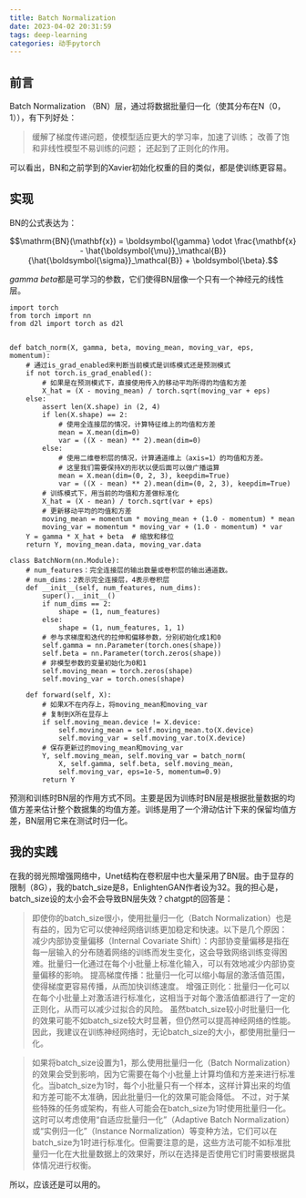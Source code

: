 ```yaml
---
title: Batch Normalization
date: 2023-04-02 20:31:59
tags: deep-learning
categories: 动手pytorch
---
```


## 前言

Batch Normalization （BN）层，通过将数据批量归一化（使其分布在N（0，1）），有下列好处：

> 缓解了梯度传递问题，使模型适应更大的学习率，加速了训练；
改善了饱和非线性模型不易训练的问题；
还起到了正则化的作用。

可以看出，BN和之前学到的Xavier初始化权重的目的类似，都是使训练更容易。

## 实现

BN的公式表达为：

$$\mathrm{BN}(\mathbf{x}) = \boldsymbol{\gamma} \odot \frac{\mathbf{x} - \hat{\boldsymbol{\mu}}_\mathcal{B}}{\hat{\boldsymbol{\sigma}}_\mathcal{B}} + \boldsymbol{\beta}.$$

$gamma$ $beta$都是可学习的参数，它们使得BN层像一个只有一个神经元的线性层。

```
import torch
from torch import nn
from d2l import torch as d2l


def batch_norm(X, gamma, beta, moving_mean, moving_var, eps, momentum):
    # 通过is_grad_enabled来判断当前模式是训练模式还是预测模式
    if not torch.is_grad_enabled():
        # 如果是在预测模式下，直接使用传入的移动平均所得的均值和方差
        X_hat = (X - moving_mean) / torch.sqrt(moving_var + eps)
    else:
        assert len(X.shape) in (2, 4)
        if len(X.shape) == 2:
            # 使用全连接层的情况，计算特征维上的均值和方差
            mean = X.mean(dim=0)
            var = ((X - mean) ** 2).mean(dim=0)
        else:
            # 使用二维卷积层的情况，计算通道维上（axis=1）的均值和方差。
            # 这里我们需要保持X的形状以便后面可以做广播运算
            mean = X.mean(dim=(0, 2, 3), keepdim=True)
            var = ((X - mean) ** 2).mean(dim=(0, 2, 3), keepdim=True)
        # 训练模式下，用当前的均值和方差做标准化
        X_hat = (X - mean) / torch.sqrt(var + eps)
        # 更新移动平均的均值和方差
        moving_mean = momentum * moving_mean + (1.0 - momentum) * mean
        moving_var = momentum * moving_var + (1.0 - momentum) * var
    Y = gamma * X_hat + beta  # 缩放和移位
    return Y, moving_mean.data, moving_var.data

class BatchNorm(nn.Module):
    # num_features：完全连接层的输出数量或卷积层的输出通道数。
    # num_dims：2表示完全连接层，4表示卷积层
    def __init__(self, num_features, num_dims):
        super().__init__()
        if num_dims == 2:
            shape = (1, num_features)
        else:
            shape = (1, num_features, 1, 1)
        # 参与求梯度和迭代的拉伸和偏移参数，分别初始化成1和0
        self.gamma = nn.Parameter(torch.ones(shape))
        self.beta = nn.Parameter(torch.zeros(shape))
        # 非模型参数的变量初始化为0和1
        self.moving_mean = torch.zeros(shape)
        self.moving_var = torch.ones(shape)

    def forward(self, X):
        # 如果X不在内存上，将moving_mean和moving_var
        # 复制到X所在显存上
        if self.moving_mean.device != X.device:
            self.moving_mean = self.moving_mean.to(X.device)
            self.moving_var = self.moving_var.to(X.device)
        # 保存更新过的moving_mean和moving_var
        Y, self.moving_mean, self.moving_var = batch_norm(
            X, self.gamma, self.beta, self.moving_mean,
            self.moving_var, eps=1e-5, momentum=0.9)
        return Y
```

预测和训练时BN层的作用方式不同。主要是因为训练时BN层是根据批量数据的均值方差来估计整个数据集的均值方差。训练是用了一个滑动估计下来的保留均值方差，BN层用它来在测试时归一化。

## 我的实践

在我的弱光照增强网络中，Unet结构在卷积层中也大量采用了BN层。由于显存的限制（8G），我的batch_size是8，EnlightenGAN作者设为32。我的担心是，batch_size设的太小会不会导致BN层失效？chatgpt的回答是：

> 即使你的batch_size很小，使用批量归一化（Batch Normalization）也是有益的，因为它可以使神经网络训练更加稳定和快速。以下是几个原因：
减少内部协变量偏移（Internal Covariate Shift）：内部协变量偏移是指在每一层输入的分布随着网络的训练而发生变化，这会导致网络训练变得困难。批量归一化通过在每个小批量上标准化输入，可以有效地减少内部协变量偏移的影响。
提高梯度传播：批量归一化可以缩小每层的激活值范围，使得梯度更容易传播，从而加快训练速度。
增强正则化：批量归一化可以在每个小批量上对激活进行标准化，这相当于对每个激活值都进行了一定的正则化，从而可以减少过拟合的风险。
虽然batch_size较小时批量归一化的效果可能不如batch_size较大时显著，但仍然可以提高神经网络的性能。因此，我建议在训练神经网络时，无论batch_size的大小，都使用批量归一化。


> 如果将batch_size设置为1，那么使用批量归一化（Batch Normalization）的效果会受到影响，因为它需要在每个小批量上计算均值和方差来进行标准化。当batch_size为1时，每个小批量只有一个样本，这样计算出来的均值和方差可能不太准确，因此批量归一化的效果可能会降低。
不过，对于某些特殊的任务或架构，有些人可能会在batch_size为1时使用批量归一化。这时可以考虑使用“自适应批量归一化”（Adaptive Batch Normalization）或“实例归一化”（Instance Normalization）等变种方法，它们可以在batch_size为1时进行标准化。但需要注意的是，这些方法可能不如标准批量归一化在大批量数据上的效果好，所以在选择是否使用它们时需要根据具体情况进行权衡。

所以，应该还是可以用的。